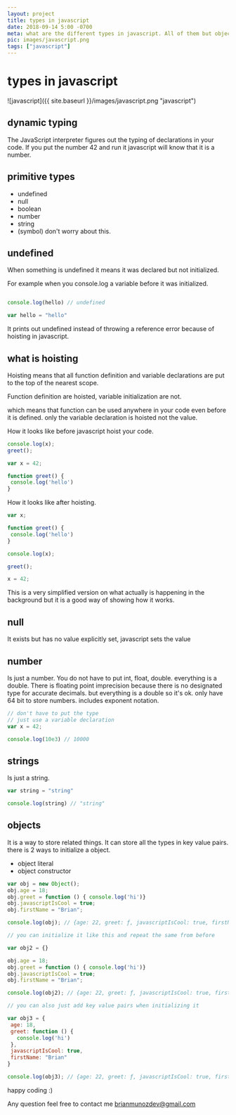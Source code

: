```yaml
---
layout: project
title: types in javascript
date: 2018-09-14 5:00 -0700
meta: what are the different types in javascript. All of them but objects are primitives which includes undefined, null, boolean, number, (symbol) and object. Difference between types.
pic: images/javascript.png
tags: ["javascript"]
---
```


# types in javascript

![javascript]({{ site.baseurl }}/images/javascript.png "javascript")

## dynamic typing

The JavaScript interpreter figures out the typing of declarations in your code. If you put the number 42 and run it javascript will know that it is a number.

## primitive types

* undefined
* null
* boolean
* number
* string
* (symbol) don't worry about this.

## undefined

When something is undefined it means it was declared but not initialized.

For example when you console.log a variable before it was initialized.


```javascript

console.log(hello) // undefined

var hello = "hello"
```

It prints out undefined instead of throwing a reference error because of hoisting in javascript.

## what is hoisting

Hoisting means that all function definition and variable declarations are put to the top of the nearest scope.

Function definition are hoisted, variable initialization are not.

which means that function can be used anywhere in your code even before it is defined. only the variable declaration is hoisted not the value.

How it looks like before javascript hoist your code.

```javascript
console.log(x);
greet();

var x = 42;

function greet() {
 console.log('hello')
}
```

How it looks like after hoisting.

```javascript
var x;

function greet() {
 console.log('hello')
}

console.log(x);

greet();

x = 42;
```

This is a very simplified version on what actually is happening in the background but it is a good way of showing how it works.

## null

It exists but has no value explicitly set, javascript sets the value

## number

Is just a number. You do not have to put int, float, double. everything is a double. There is floating point imprecision because there is no designated type for accurate decimals. but everything is a double so it's ok. only have 64 bit to store numbers. includes exponent notation.

```javascript
// don't have to put the type
// just use a variable declaration
var x = 42;

console.log(10e3) // 10000
```

## strings

Is just a string.

```javascript
var string = "string"

console.log(string) // "string"
```

## objects

It is a way to store related things. It can store all the types in key value pairs. there is 2 ways to initialize a object.

* object literal
* object constructor


```javascript
var obj = new Object();
obj.age = 18;
obj.greet = function () { console.log('hi')}
obj.javascriptIsCool = true;
obj.firstName = "Brian";

console.log(obj); // {age: 22, greet: ƒ, javascriptIsCool: true, firstName: "Brian"}

// you can initialize it like this and repeat the same from before

var obj2 = {}

obj.age = 18;
obj.greet = function () { console.log('hi')}
obj.javascriptIsCool = true;
obj.firstName = "Brian";

console.log(obj2); // {age: 22, greet: ƒ, javascriptIsCool: true, firstName: "Brian"}

// you can also just add key value pairs when initializing it

var obj3 = {
 age: 18,
 greet: function () {
   console.log('hi')
 },
 javascriptIsCool: true,
 firstName: "Brian"
}

console.log(obj3); // {age: 22, greet: ƒ, javascriptIsCool: true, firstName: "Brian"}
```

happy coding :)

Any question feel free to contact me brianmunozdev@gmail.com


